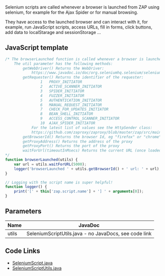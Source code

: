 Selenium scripts are called whenever a browser is launched from ZAP using selenium, for example for the Ajax Spider or for manual browsing. 
	
They have access to the launched browser and can interact with it, for example, run JavaScript scripts, access URLs, fill in forms, click buttons, add data to localStarage and sessionStorage ...

## JavaScript template

```JavaScript
/* The browserLaunched function is called whenever a browser is launched from ZAP using selenium.
	The util parameter has the following methods:
		getWebDriver() Returns the WebDriver: 
			https://www.javadoc.io/doc/org.seleniumhq.selenium/selenium-api/3.141.0/org/openqa/selenium/WebDriver.html 
		getRequester() Returns the identifier of the requester:
		 		1	PROXY_INITIATOR
		 		2	ACTIVE_SCANNER_INITIATOR
		 		3	SPIDER_INITIATOR
		 		4	FUZZER_INITIATOR
		 		5	AUTHENTICATION_INITIATOR
		 		6	MANUAL_REQUEST_INITIATOR
		 		7	CHECK_FOR_UPDATES_INITIATOR
		 		8	BEAN_SHELL_INITIATOR
		 		9	ACCESS_CONTROL_SCANNER_INITIATOR
		 		10	AJAX_SPIDER_INITIATOR
			For the latest list of values see the HttpSender class:
			https://github.com/zaproxy/zaproxy/blob/master/zap/src/main/java/org/parosproxy/paros/network/HttpSender.java
		getBrowserId() Returns the browser Id, eg "firefox" or "chrome"
		getProxyAddress() Returns the address of the proxy
		getProxyPort() Returns the port of the proxy
		waitForUrl(timeoutInMsecs) Returns the current URL (once loaded) - waits up to timeoutInMsecs
*/
function browserLaunched(utils) {
	var url = utils.waitForURL(5000);
	logger('browserLaunched ' + utils.getBrowserId() + ' url: ' + url);
}

// Logging with the script name is super helpful!
function logger() {
	print('[' + this['zap.script.name'] + '] ' + arguments[0]);
}
```

## Parameters
| Name | JavaDoc |
| --- | --- |
| utils | SeleniumScriptUtils.java - no JavaDocs, see code link |

## Code Links
* [SeleniumScript.java](https://github.com/zaproxy/zap-extensions/blob/master/addOns/selenium/src/main/java/org/zaproxy/zap/extension/selenium/SeleniumScript.java)
* [SeleniumScriptUtils.java](https://github.com/zaproxy/zap-extensions/blob/master/addOns/selenium/src/main/java/org/zaproxy/zap/extension/selenium/SeleniumScriptUtils.java)
